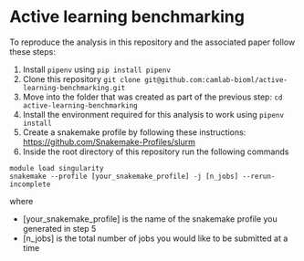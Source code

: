 # Active learning benchmarking

To reproduce the analysis in this repository and the associated paper follow these steps:

1. Install `pipenv` using `pip install pipenv`
2. Clone this repository `git clone git@github.com:camlab-bioml/active-learning-benchmarking.git`
3. Move into the folder that was created as part of the previous step: `cd active-learning-benchmarking`
4. Install the environment required for this analysis to work using `pipenv install`
5. Create a snakemake profile by following these instructions: https://github.com/Snakemake-Profiles/slurm
6. Inside the root directory of this repository run the following commands
```
module load singularity
snakemake --profile [your_snakemake_profile] -j [n_jobs] --rerun-incomplete
```

where
- [your_snakemake_profile] is the name of the snakemake profile you generated in step 5
- [n_jobs] is the total number of jobs you would like to be submitted at a time
